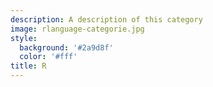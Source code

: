 ```yaml
---
description: A description of this category
image: rlanguage-categorie.jpg
style:
  background: '#2a9d8f'
  color: '#fff'
title: R
---
```

